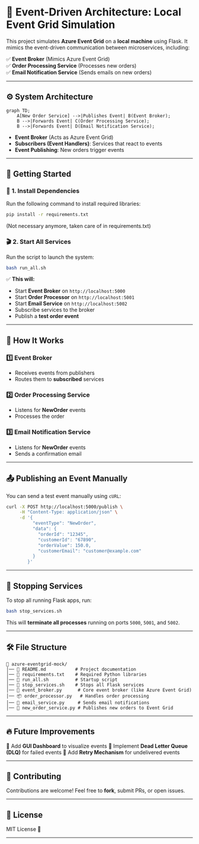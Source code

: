 # 📨 Event-Driven Architecture: Local Event Grid Simulation

This project simulates **Azure Event Grid** on a **local machine** using Flask. It mimics the event-driven communication between microservices, including:

✅ **Event Broker** (Mimics Azure Event Grid)  
✅ **Order Processing Service** (Processes new orders)  
✅ **Email Notification Service** (Sends emails on new orders)

---

## ⚙️ **System Architecture**

```mermaid
graph TD;
    A[New Order Service] -->|Publishes Event| B(Event Broker);
    B -->|Forwards Event| C(Order Processing Service);
    B -->|Forwards Event| D(Email Notification Service);
```

- **Event Broker** (Acts as Azure Event Grid)
- **Subscribers (Event Handlers)**: Services that react to events
- **Event Publishing**: New orders trigger events

---

## 🚀 **Getting Started**

### 🔧 **1. Install Dependencies**

Run the following command to install required libraries:

```sh
pip install -r requirements.txt
```

(Not necessary anymore, taken care of in requirements.txt)

### 🎬 **2. Start All Services**

Run the script to launch the system:

```sh
bash run_all.sh
```

✅ **This will:**

- Start **Event Broker** on `http://localhost:5000`
- Start **Order Processor** on `http://localhost:5001`
- Start **Email Service** on `http://localhost:5002`
- Subscribe services to the broker
- Publish a **test order event**

---

## 📌 **How It Works**

### **1️⃣ Event Broker**

- Receives events from publishers
- Routes them to **subscribed** services

### **2️⃣ Order Processing Service**

- Listens for **NewOrder** events
- Processes the order

### **3️⃣ Email Notification Service**

- Listens for **NewOrder** events
- Sends a confirmation email

---

## 📤 **Publishing an Event Manually**

You can send a test event manually using `cURL`:

```sh
curl -X POST http://localhost:5000/publish \
     -H "Content-Type: application/json" \
     -d '{
          "eventType": "NewOrder",
          "data": {
            "orderId": "12345",
            "customerId": "67890",
            "orderValue": 150.0,
            "customerEmail": "customer@example.com"
          }
        }'
```

---

## 🛑 **Stopping Services**

To stop all running Flask apps, run:

```sh
bash stop_services.sh
```

This will **terminate all processes** running on ports `5000`, `5001`, and `5002`.

---

## 🛠 **File Structure**

```
📂 azure-eventgrid-mock/
│── 📜 README.md           # Project documentation
│── 📜 requirements.txt    # Required Python libraries
│── 📜 run_all.sh          # Startup script
│── 📜 stop_services.sh    # Stops all Flask services
│── 🚀 event_broker.py      # Core event broker (like Azure Event Grid)
│── 📦 order_processor.py   # Handles order processing
│── 📧 email_service.py     # Sends email notifications
│── 🛒 new_order_service.py # Publishes new orders to Event Grid
```

---

## 🔥 **Future Improvements**

🔹 Add **GUI Dashboard** to visualize events
🔹 Implement **Dead Letter Queue (DLQ)** for failed events
🔹 Add **Retry Mechanism** for undelivered events

---

## 🤝 **Contributing**

Contributions are welcome! Feel free to **fork**, submit PRs, or open issues.

---

## 📜 **License**

MIT License 📝

---
